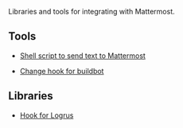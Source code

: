 Libraries and tools for integrating with Mattermost.

## Tools

* [Shell script to send text to Mattermost](scripts/mm.sh)

* [Change hook for buildbot](buildbot/mattermost.py)

## Libraries

* [Hook for Logrus](hooks/logrus)
